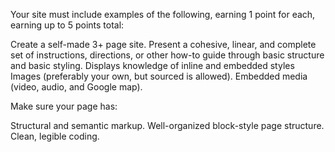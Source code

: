 Your site must include examples of the following, earning 1 point for each, earning up to 5 points total:

Create a self-made 3+ page site.
Present a cohesive, linear, and complete set of instructions, directions, or other how-to guide through basic structure and basic styling.
Displays knowledge of inline and embedded styles
Images (preferably your own, but sourced is allowed).
Embedded media (video, audio, and Google map).


Make sure your page has:

Structural and semantic markup.
Well-organized block-style page structure.
Clean, legible coding.